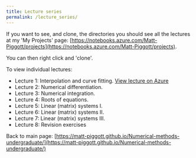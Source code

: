 ```yaml
---
title: Lecture series
permalink: /lecture_series/
---
```


If you want to see, and clone, the directories you should see all the lectures at my 'My Projects' page:
[https://notebooks.azure.com/Matt-Piggott/projects](https://notebooks.azure.com/Matt-Piggott/projects).

You can then right click and 'clone'.


To view individual lectures:

* Lecture 1: Interpolation and curve fitting.
[View lecture on Azure](https://notebooks.azure.com/Matt-Piggott/projects/numerical-methods-lecture-1)
* Lecture 2: Numerical differentiation.
* Lecture 3: Numerical integration.
* Lecture 4: Roots of equations.
* Lecture 5: Linear (matrix) systems I.
* Lecture 6: Linear (matrix) systems II.
* Lecture 7: Linear (matrix) systems III.
* Lecture 8: Revision exercises


Back to main page: [https://matt-piggott.github.io/Numerical-methods-undergraduate/](https://matt-piggott.github.io/Numerical-methods-undergraduate/)
